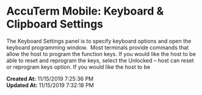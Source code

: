 # AccuTerm Mobile: Keyboard & Clipboard Settings

The Keyboard Settings panel is to specify keyboard options and open the keyboard programming window.  Most terminals provide commands that allow the host to program the function keys. If you would like the host to be able to reset and reprogram the keys, select the Unlocked – host can reset or reprogram keys option. If you would like the host to be   

**Created At:** 11/15/2019 7:25:36 PM  
**Updated At:** 11/15/2019 7:32:18 PM  

